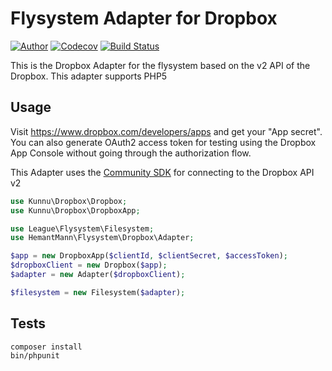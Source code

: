 # Flysystem Adapter for Dropbox

[![Author](http://img.shields.io/badge/author-@hemantmann-blue.svg?style=flat-square)](https://twitter.com/HemantMann13)
[![Codecov](https://img.shields.io/codecov/c/github/Hemant-Mann/flysystem-dropbox.svg?style=flat-square&maxAge=0)](https://codecov.io/gh/Hemant-Mann/flysystem-dropbox)
[![Build Status](https://img.shields.io/travis/Hemant-Mann/flysystem-dropbox/master.svg?style=flat-square)](https://travis-ci.org/Hemant-Mann/flysystem-dropbox)

This is the Dropbox Adapter for the flysystem based on the v2 API of the Dropbox. This adapter supports PHP5

## Usage

Visit https://www.dropbox.com/developers/apps and get your "App secret".
You can also generate OAuth2 access token for testing using the Dropbox App Console without going through the authorization flow.

This Adapter uses the [Community SDK](https://github.com/kunalvarma05/dropbox-php-sdk) for connecting to the Dropbox API v2

```php
use Kunnu\Dropbox\Dropbox;
use Kunnu\Dropbox\DropboxApp;

use League\Flysystem\Filesystem;
use HemantMann\Flysystem\Dropbox\Adapter;

$app = new DropboxApp($clientId, $clientSecret, $accessToken);
$dropboxClient = new Dropbox($app);
$adapter = new Adapter($dropboxClient);

$filesystem = new Filesystem($adapter);
```

## Tests

```bash
composer install
bin/phpunit
```
